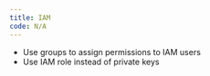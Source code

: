 ```yaml
---
title: IAM
code: N/A
---
```


- Use groups to assign permissions to IAM users
- Use IAM role instead of private keys
